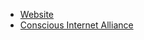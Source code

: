 * [Website](https://www2.crystalhome.org/)
* [Conscious Internet Alliance](https://www.consciousinternet.org/index.html)



